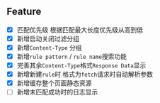 ## Feature

- [x] 匹配优先级 根据匹配最大长度优先级从高到低
- [x] 新增启动关闭过滤分组
- [x] 新增`Content-Type` 分组
- [x] 新增`rule pattern` / `rule name`搜索功能
- [x] 完善其余`Content-Type`格式`Response Data`显示
- [x] 新增新建`rule`时 格式为`fetch`请求时自动解析参数
- [x] 新增缓存整个页面静态资源
- [ ] 新增未匹配成功时的日志显示

